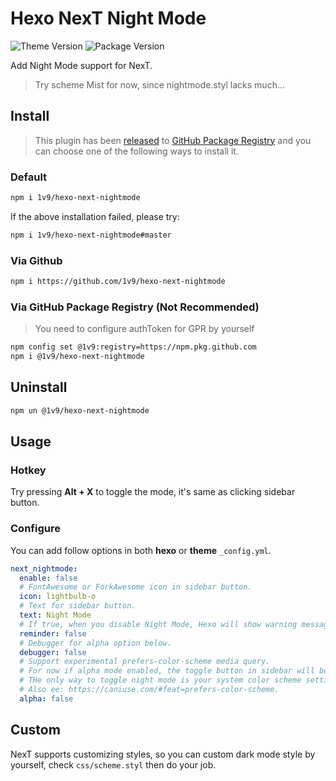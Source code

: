 # Hexo NexT Night Mode

![Theme Version](https://img.shields.io/badge/NexT-v7.3.0+-blue.svg?style=flat-square)
![Package Version](https://img.shields.io/github/package-json/v/1v9/hexo-next-nightmode?style=flat-square)

Add Night Mode support for NexT.

> Try scheme Mist for now, since nightmode.styl lacks much...

## Install

> This plugin has been [released](https://github.com/1v9/hexo-next-nightmode/packages/26527) to [GitHub Package Registry](https://github.com/features/package-registry) and you can choose one of the following ways to install it.

### Default

```bash
npm i 1v9/hexo-next-nightmode
```

If the above installation failed, please try:

```bash
npm i 1v9/hexo-next-nightmode#master
```

### Via Github

```bash
npm i https://github.com/1v9/hexo-next-nightmode
```

### Via GitHub Package Registry (Not Recommended)

> You need to configure authToken for GPR by yourself

```bash
npm config set @1v9:registry=https://npm.pkg.github.com
npm i @1v9/hexo-next-nightmode
```

## Uninstall

```bash
npm un @1v9/hexo-next-nightmode
```

## Usage

### Hotkey

Try pressing **Alt + X** to toggle the mode, it's same as clicking sidebar button.

### Configure

You can add follow options in both **hexo** or **theme** `_config.yml`.

```yml
next_nightmode:
  enable: false
  # FontAwesome or ForkAwesome icon in sidebar button.
  icon: lightbulb-o
  # Text for sidebar button.
  text: Night Mode
  # If true, when you disable Night Mode, Hexo will show warning messages in your console.
  reminder: false
  # Debugger for alpha option below.
  debugger: false
  # Support experimental prefers-color-scheme media query.
  # For now if alpha mode enabled, the toggle button in sidebar will be disabled.
  # THe only way to toggle night mode is your system color scheme settings.
  # Also ee: https://caniuse.com/#feat=prefers-color-scheme.
  alpha: false
```

## Custom

NexT supports customizing styles, so you can custom dark mode style by yourself, check `css/scheme.styl` then do your job.
